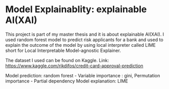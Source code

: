 # Model Explainablity: explainable AI(XAI)
This project is part of my master thesis and it is about explainable AI(XAI). I used random forest model to 
predict risk applicants for a bank and used to explain the outcome of the model by using local interpreter called
LIME short for Local Interpretable Model-agnostic Explainer.

The dataset I used can be found on Kaggle.
Link: https://www.kaggle.com/rikdifos/credit-card-approval-prediction

Model prediction: random forest 
      - Variable importance : gini, Permutation importance
      - Partial dependency 
Model explanation: LIME
